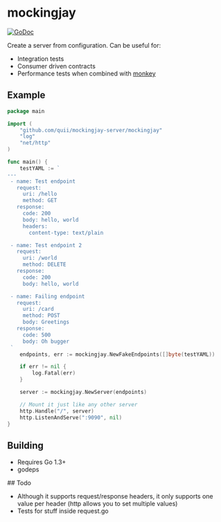 # mockingjay

[![GoDoc](https://godoc.org/github.com/quii/mockingjay-server/mockingjay?status.svg)](https://godoc.org/github.com/quii/mockingjay-server/mockingjay)

Create a server from configuration. Can be useful for:

- Integration tests
- Consumer driven contracts
- Performance tests when combined with [monkey](https://godoc.org/github.com/quii/mockingjay-server/monkey)

## Example

```go
package main

import (
	"github.com/quii/mockingjay-server/mockingjay"
	"log"
	"net/http"
)

func main() {
	testYAML := `
---
 - name: Test endpoint
   request:
     uri: /hello
     method: GET
   response:
     code: 200
     body: hello, world
     headers:
       content-type: text/plain

 - name: Test endpoint 2
   request:
     uri: /world
     method: DELETE
   response:
     code: 200
     body: hello, world

 - name: Failing endpoint
   request:
     uri: /card
     method: POST
     body: Greetings
   response:
     code: 500
     body: Oh bugger
 `
	endpoints, err := mockingjay.NewFakeEndpoints([]byte(testYAML))

	if err != nil {
		log.Fatal(err)
	}

	server := mockingjay.NewServer(endpoints)

	// Mount it just like any other server
	http.Handle("/", server)
	http.ListenAndServe(":9090", nil)
}
```
## Building

- Requires Go 1.3+
- godeps

## Todo

- Although it supports request/response headers, it only supports one value per header (http allows you to set multiple values)
- Tests for stuff inside request.go
